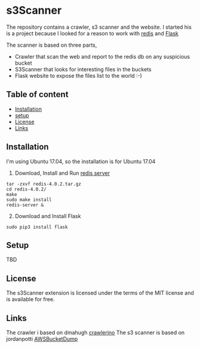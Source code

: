 
s3Scanner
======================

The repository contains a crawler, s3 scanner and the website.
I started his is a project because I looked for a reason to work with [redis](https://redis.io/) and [Flask](http://flask.pocoo.org/)

The scanner is based on three parts,
* Crawler that scan the web and report to the redis db on any suspicious bucket
* S3Scanner that looks for interesting files in the buckets
* Flask website to expose the files list to the world :-)

## Table of content

- [Installation](#installation)
- [setup](#setup)
- [License](#license)
- [Links](#links)

## Installation
I'm using Ubuntu 17.04, so the installation is for Ubuntu 17.04

1. Download, Install and Run [redis server](https://redis.io/download)
```
tar -zxvf redis-4.0.2.tar.gz
cd redis-4.0.2/
make
sudo make install
redis-server &
```
2. Download and Install Flask
```
sudo pip3 install flask
```

## Setup

TBD

## License

The s3Scanner extension is licensed under the terms of the MIT
license and is available for free.

## Links

The crawler i based on dmahugh [crawlerino](https://github.com/dmahugh/crawlerino)
The s3 scanner is based on jordanpotti [AWSBucketDump](https://github.com/jordanpotti/AWSBucketDump/)
